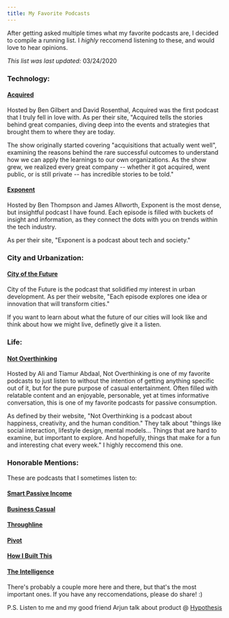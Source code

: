 ```yaml
---
title: My Favorite Podcasts
---
```


After getting asked multiple times what my favorite podcasts are, I decided to compile a running list. I _highly_ reccomend listening to these, and would love to hear opinions.

_This list was last updated:_ 03/24/2020

### Technology:

#### [Acquired](https://www.acquired.fm/)
Hosted by Ben Gilbert and David Rosenthal, Acquired was the first podcast that I truly fell in love with. As per their site, "Acquired tells the stories behind great companies, diving deep into the events and strategies that brought them to where they are today.

The show originally started covering "acquisitions that actually went well", examining the reasons behind the rare successful outcomes to understand how we can apply the learnings to our own organizations. As the show grew, we realized every great company -- whether it got acquired, went public, or is still private -- has incredible stories to be told."


#### [Exponent](https://exponent.fm/)
Hosted by Ben Thompson and James Allworth, Exponent is the most dense, but insightful podcast I have found. Each episode is filled with buckets of insight and information, as they connect the dots with you on trends within the tech industry. 

As per their site, "Exponent is a podcast about tech and society." 

### City and Urbanization:

#### [City of the Future](https://sidewalklabs.com/podcast/)
City of the Future is the podcast that solidified my interest in urban development. As per their website, "Each episode explores one idea or innovation that will transform cities." 

If you want to learn about what the future of our cities will look like and think about how we might live, definetly give it a listen.


### Life:

#### [Not Overthinking](https://www.notoverthinking.com/)
Hosted by Ali and Tiamur Abdaal, Not Overthinking is one of my favorite podcasts to just listen to without the intention of getting anything specific out of it, but for the pure purpose of casual entertainment. Often filled with relatable content and an enjoyable, personable, yet at times informative conversation, this is one of my favorite podcasts for passive consumption. 

As defined by their website, "Not Overthinking is a podcast about happiness, creativity, and the human condition." They talk about "things like social interaction, lifestyle design, mental models... Things that are hard to examine, but important to explore. And hopefully, things that make for a fun and interesting chat every week." I highly reccomend this one. 


### Honorable Mentions:

These are podcasts that I sometimes listen to:

#### [Smart Passive Income](https://www.smartpassiveincome.com/listen/)
#### [Business Casual](https://www.morningbrew.com/business-casual-podcast)
#### [Throughline](https://www.npr.org/podcasts/510333/throughline)
#### [Pivot](https://podcasts.voxmedia.com/show/pivot)
#### [How I Built This](https://www.npr.org/podcasts/510313/how-i-built-this)
#### [The Intelligence](https://theintelligence.economist.com/)

There's probably a couple more here and there, but that's the most important ones. If you have any reccomendations, please do share! :)

P.S. Listen to me and my good friend Arjun talk about product @ [Hypothesis](http://hypothesis.fm)